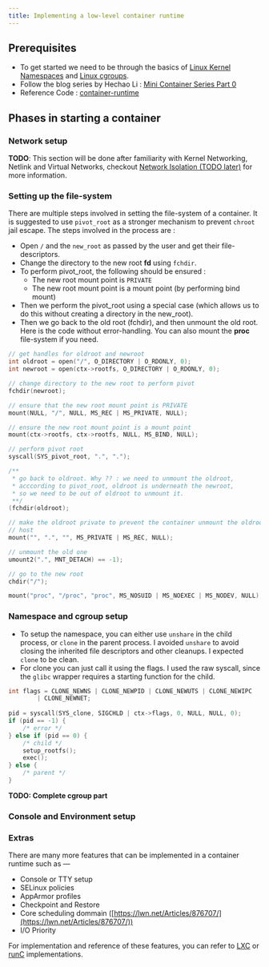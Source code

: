 ```yaml
---
title: Implementing a low-level container runtime
---
```


## Prerequisites

- To get started we need to be through the basics of [Linux Kernel Namespaces](../linux-containers/01-namespaces) and [Linux cgroups](../linux-containers/02-cgroups).
- Follow the blog series by Hechao Li : [Mini Container Series Part 0](https://hechao.li/posts/Mini-Container-Series-Part-0-Not-a-Real-Container/)
- Reference Code : [container-runtime](https://github.com/sheharyaar/container-runtime)

## Phases in starting a container

### Network setup

**TODO**: This section will be done after familiarity with Kernel Networking, Netlink and Virtual Networks, checkout [Network Isolation (TODO later)](../03-network-isolation)  for more information.

### Setting up the file-system

There are multiple steps involved in setting the file-system of a container. It is suggested to use `pivot_root` as a stronger mechanism to prevent `chroot` jail escape. The steps involved in the process are : 

- Open `/` and the `new_root` as passed by the user and get their file-descriptors.
- Change the directory to the new root **fd** using `fchdir`.
- To perform pivot_root, the following should be ensured :
    - The new root mount point is `PRIVATE`
    - The new root mount point is a mount point (by performing bind mount)
- Then we perform the pivot_root using a special case (which allows us to do this without creating a directory in the new_root).
- Then we go back to the old root (fchdir), and then unmount the old root. Here is the code without error-handling. You can also mount the **proc** file-system if you need.

```c
// get handles for oldroot and newroot
int oldroot = open("/", O_DIRECTORY | O_RDONLY, 0);
int newroot = open(ctx->rootfs, O_DIRECTORY | O_RDONLY, 0);

// change directory to the new root to perform pivot
fchdir(newroot);

// ensure that the new root mount point is PRIVATE
mount(NULL, "/", NULL, MS_REC | MS_PRIVATE, NULL);

// ensure the new root mount point is a mount point
mount(ctx->rootfs, ctx->rootfs, NULL, MS_BIND, NULL);

// perform pivot root
syscall(SYS_pivot_root, ".", ".");

/**
 * go back to oldroot. Why ?? : we need to unmount the oldroot,
 * acccording to pivot_root, oldroot is underneath the newroot,
 * so we need to be out of oldroot to unmount it.
 **/
(fchdir(oldroot);

// make the oldroot private to prevent the container unmount the oldroot in
// host
mount("", ".", "", MS_PRIVATE | MS_REC, NULL);

// unmount the old one
umount2(".", MNT_DETACH) == -1);

// go to the new root
chdir("/");

mount("proc", "/proc", "proc", MS_NOSUID | MS_NOEXEC | MS_NODEV, NULL);
```

### Namespace and cgroup setup

- To setup the namespace, you can either use `unshare` in the child process, or `clone` in the parent process. I avoided `unshare` to avoid closing the inherited file descriptors and other cleanups. I expected `clone` to be clean.
- For clone you can just call it using the flags. I used the raw syscall, since the `glibc` wrapper requires a starting function for the child.

```c
int flags = CLONE_NEWNS | CLONE_NEWPID | CLONE_NEWUTS | CLONE_NEWIPC
        | CLONE_NEWNET;
        
pid = syscall(SYS_clone, SIGCHLD | ctx->flags, 0, NULL, NULL, 0);
if (pid == -1) {
	/* error */
} else if (pid == 0) {
	/* child */
	setup_rootfs();
	exec();
} else {
	/* parent */
}
```

**TODO: Complete cgroup part**

### Console and Environment setup

### Extras

There are many more features that can be implemented in a container runtime such as — 

- Console or TTY setup
- SELinux policies
- AppArmor profiles
- Checkpoint and Restore
- Core scheduling dommain ([https://lwn.net/Articles/876707/](https://lwn.net/Articles/876707/))
- I/O Priority

For implementation and reference of these features, you can refer to [LXC](https://github.com/lxc/lxc) or [runC](https://github.com/opencontainers/runc/) implementations.